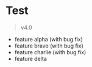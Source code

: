 # Test

> v4.0

- feature alpha (with bug fix)
- feature bravo (with bug fix)
- feature charlie (with bug fix)
- feature delta
